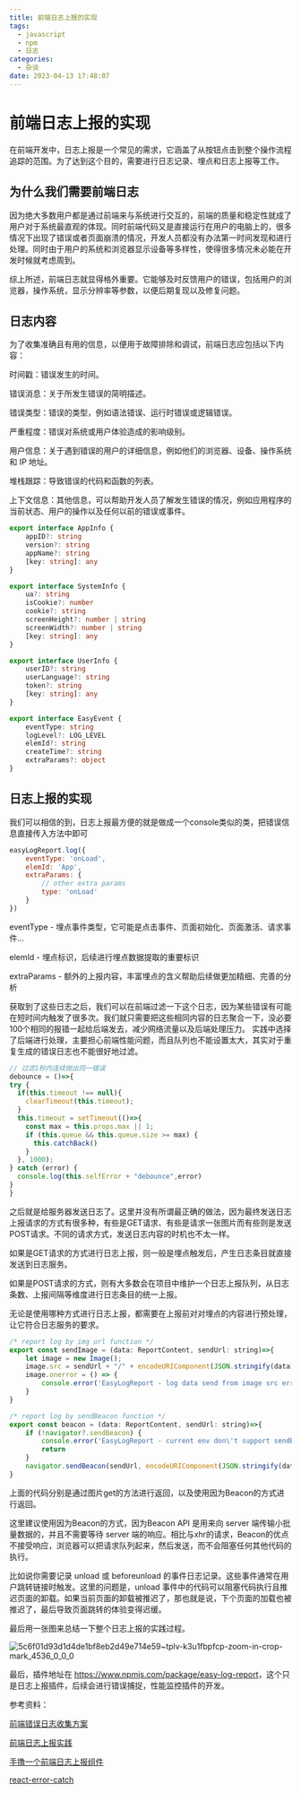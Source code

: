 ```yaml
---
title: 前端日志上报的实现
tags:
  - javascript
  - npm
  - 日志
categories:
  - 杂谈
date: 2023-04-13 17:48:07
---
```


# 前端日志上报的实现

在前端开发中，日志上报是一个常见的需求，它涵盖了从按钮点击到整个操作流程追踪的范围。为了达到这个目的，需要进行日志记录、埋点和日志上报等工作。

## 为什么我们需要前端日志

因为绝大多数用户都是通过前端来与系统进行交互的，前端的质量和稳定性就成了用户对于系统最直观的体现。同时前端代码又是直接运行在用户的电脑上的，很多情况下出现了错误或者页面崩溃的情况，开发人员都没有办法第一时间发现和进行处理。同时由于用户的系统和浏览器显示设备等多样性，使得很多情况未必能在开发时候就考虑周到。

综上所述，前端日志就显得格外重要。它能够及时反馈用户的错误，包括用户的浏览器，操作系统，显示分辨率等参数，以便后期复现以及修复问题。

## 日志内容

为了收集准确且有用的信息，以便用于故障排除和调试，前端日志应包括以下内容：

时间戳：错误发生的时间。

错误消息：关于所发生错误的简明描述。

错误类型：错误的类型，例如语法错误、运行时错误或逻辑错误。

严重程度：错误对系统或用户体验造成的影响级别。

用户信息：关于遇到错误的用户的详细信息，例如他们的浏览器、设备、操作系统和 IP 地址。

堆栈跟踪：导致错误的代码和函数的列表。

上下文信息：其他信息，可以帮助开发人员了解发生错误的情况，例如应用程序的当前状态、用户的操作以及任何以前的错误或事件。

```ts
export interface AppInfo {
    appID?: string
    version?: string
    appName?: string
    [key: string]: any
}

export interface SystemInfo {
    ua?: string
    isCookie?: number
    cookie?: string
    screenHeight?: number | string
    screenWidth?: number | string
    [key: string]: any
}

export interface UserInfo {
    userID?: string
    userLanguage?: string
    token?: string
    [key: string]: any
}

export interface EasyEvent {
    eventType: string
    logLevel?: LOG_LEVEL
    elemId?: string
    createTime?: string
    extraParams?: object
}
```

## 日志上报的实现

我们可以相信的到，日志上报最方便的就是做成一个console类似的类，把错误信息直接传入方法中即可
```javascript
easyLogReport.log({
    eventType: 'onLoad',
    elemId: 'App',
    extraParams: {
        // other extra params
        type: 'onLoad'
    }
})
```
eventType - 埋点事件类型，它可能是点击事件、页面初始化、页面激活、请求事件...

elemId - 埋点标识，后续进行埋点数据提取的重要标识

extraParams - 额外的上报内容，丰富埋点的含义帮助后续做更加精细、完善的分析

获取到了这些日志之后，我们可以在前端过滤一下这个日志，因为某些错误有可能在短时间内触发了很多次。我们就只需要把这些相同内容的日志聚合一下，没必要100个相同的报错一起给后端发去，减少网络流量以及后端处理压力。
实践中选择了后端进行处理，主要担心前端性能问题，而且队列也不能设置太大，其实对于重复生成的错误日志也不能很好地过滤。

```javascript
// 过滤1秒内连续抛出同一错误
debounce = ()=>{  
try {
  if(this.timeout !== null){
    clearTimeout(this.timeout);
  }      
  this.timeout = setTimeout(()=>{
    const max = this.props.max || 1;
    if (this.queue && this.queue.size >= max) {
      this.catchBack()
    }
  }, 1000);    
} catch (error) {
  console.log(this.selfError + "debounce",error)
}
}
```

之后就是给服务器发送日志了。这里并没有所谓最正确的做法，因为最终发送日志上报请求的方式有很多种，有些是GET请求、有些是请求一张图片而有些则是发送POST请求。不同的请求方式，发送日志内容的时机也不太一样。

如果是GET请求的方式进行日志上报，则一般是埋点触发后，产生日志条目就直接发送到日志服务。

如果是POST请求的方式，则有大多数会在项目中维护一个日志上报队列，从日志条数、上报间隔等维度进行日志条目的统一上报。

无论是使用哪种方式进行日志上报，都需要在上报前对对埋点的内容进行预处理，让它符合日志服务的要求。

```javascript
/* report log by img url function */
export const sendImage = (data: ReportContent, sendUrl: string)=>{
    let image = new Image();
    image.src = sendUrl + "/" + encodeURIComponent(JSON.stringify(data));
    image.onerror = () => {
        console.error('EasyLogReport - log data send from image src error')
    }
}

/* report log by sendBeacon function */
export const beacon = (data: ReportContent, sendUrl: string)=>{
    if (!navigator?.sendBeacon) {
        console.error('EasyLogReport - current env don\'t support sendBeacon!')
        return
    }
    navigator.sendBeacon(sendUrl, encodeURIComponent(JSON.stringify(data)))
}
```

上面的代码分别是通过图片get的方法进行返回，以及使用因为Beacon的方式进行返回。

这里建议使用因为Beacon的方式，因为Beacon API 是用来向 server 端传输小批量数据的，并且不需要等待 server 端的响应。相比与xhr的请求，Beacon的优点不接受响应，浏览器可以把请求队列起来，然后发送，而不会阻塞任何其他代码的执行。

比如说你需要记录 unload 或 beforeunload 的事件日志记录。这些事件通常在用户跳转链接时触发。这里的问题是，unload 事件中的代码可以阻塞代码执行且推迟页面的卸载。如果当前页面的卸载被推迟了，那也就是说，下个页面的加载也被推迟了，最后导致页面跳转的体验变得迟缓。

最后用一张图来总结一下整个日志上报的实践过程。

![5c6f01d93d1d4de1bf8eb2d49e714e59~tplv-k3u1fbpfcp-zoom-in-crop-mark_4536_0_0_0](https://user-images.githubusercontent.com/2912039/230709216-1b491c6c-3704-4103-ba06-b057f33422b8.jpg)

最后，插件地址在 <https://www.npmjs.com/package/easy-log-report>，这个只是日志上报插件，后续会进行错误捕捉，性能监控插件的开发。

参考资料：

[前端错误日志收集方案](https://zhuanlan.zhihu.com/p/47749670)

[前端日志上报实践](https://juejin.cn/post/7107539513378865188)

[手撸一个前端日志上报组件](https://www.cnblogs.com/Khadron/p/14535334.html)

[react-error-catch](https://github.com/xian107/react-error-catch)
